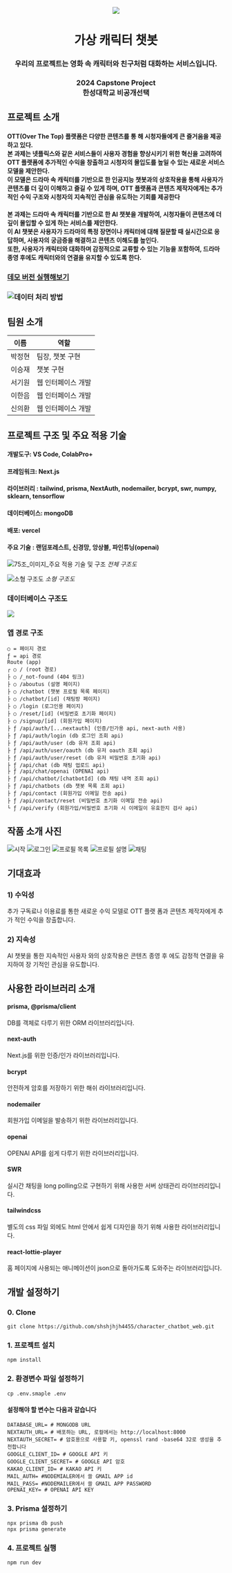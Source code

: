 <div align="center">

  ![](https://github.com/shshjhjh4455/character_chatbot_web/assets/115919002/261e7bfe-71bf-4ae1-93af-8cf112556825)

  # 가상 캐릭터 챗봇
  
  ### 우리의 프로젝트는 영화 속 캐릭터와 친구처럼 대화하는 서비스입니다.
  ### 2024 Capstone Project <br/> 한성대학교 비공개선택
  
</div>

  ## 프로젝트 소개
  
  #### OTT(Over The Top) 플랫폼은 다양한 콘텐츠를 통 해 시청자들에게 큰 즐거움을 제공하고 있다. <br/> 본 과제는 넷플릭스와 같은 서비스들이 사용자 경험을 향상시키기 위한 혁신을 고려하여 OTT 플랫폼에 추가적인 수익을 창출하고 시청자의 몰입도를 높일 수 있는 새로운 서비스 모델을 제안한다. <br/> 이 모델은 드라마 속 캐릭터를 기반으로 한 인공지능 챗봇과의 상호작용을 통해 사용자가 콘텐츠를 더 깊이 이해하고 즐길 수 있게 하며, OTT 플랫폼과 콘텐츠 제작자에게는 추가적인 수익 구조와 시청자의 지속적인 관심을 유도하는 기회를 제공한다

  #### 본 과제는 드라마 속 캐릭터를 기반으로 한 AI 챗봇을 개발하여, 시청자들이 콘텐츠에 더 깊이 몰입할 수 있게 하는 서비스를 제안한다. <br/> 이 AI 챗봇은 사용자가 드라마의 특정 장면이나 캐릭터에 대해 질문할 때 실시간으로 응답하며, 사용자의 궁금증을 해결하고 콘텐츠 이해도를 높인다. <br/> 또한, 사용자가 캐릭터와 대화하며 감정적으로 교류할 수 있는 기능을 포함하여, 드라마 종영 후에도 캐릭터와의 연결을 유지할 수 있도록 한다. 

  ### [데모 버전 실행해보기](https://character-chatbot-web.vercel.app/)

  ### ![데이터 처리 방법](https://github.com/shshjhjh4455/character_chatbot_model)

  ## 팀원 소개

  | 이름       | 역할         |
  |------------|--------------|
  |    박정현   | 팀장, 챗봇 구현       |
  |    이승재   | 챗봇 구현     |
  |    서기원  | 웹 인터페이스 개발 |
  |    이한음  | 웹 인터페이스 개발 |
  |    신의환 | 웹 인터페이스 개발 |

  ## 프로젝트 구조 및 주요 적용 기술

  #### 개발도구: VS Code, ColabPro+
  #### 프레임워크: Next.js
  #### 라이브러리 : tailwind, prisma, NextAuth, nodemailer, bcrypt, swr, numpy, sklearn, tensorflow
  #### 데이터베이스: mongoDB
  #### 배포: vercel
  #### 주요 기술 : 랜덤포레스트, 신경망, 앙상블, 파인튜닝(openai)  
  
  ![75조_이미지_주요 적용 기술 및 구조](https://github.com/shshjhjh4455/character_chatbot_web/assets/115919002/a23299d1-83de-453a-ac76-3cf0b77261ce "전체 구조도")
  *전체 구조도*

  ![소형 구조도](https://github.com/shshjhjh4455/character_chatbot_web/assets/115919002/e09e4f9e-18e1-421d-8c31-58530afe86b1)
  *소형 구조도*

  ### 데이터베이스 구조도

  ![](https://github.com/shshjhjh4455/character_chatbot_web/assets/115919002/2c0e9a16-f2ec-473f-a0df-a2b69a76af18)


  ### 앱 경로 구조
  ```
  ○ = 페이지 경로
  ƒ = api 경로
  Route (app)
  ┌ ○ / (root 경로)
  ├ ○ /_not-found (404 링크)
  ├ ○ /aboutus (설명 페이지)
  ├ ○ /chatbot (챗봇 프로필 목록 페이지)
  ├ ○ /chatbot/[id] (채팅방 페이지)
  ├ ○ /login (로그인용 페이지)
  ├ ○ /reset/[id] (비밀번호 초기화 페이지)
  ├ ○ /signup/[id] (회원가입 페이지)
  ├ ƒ /api/auth/[...nextauth] (인증/인가용 api, next-auth 사용)
  ├ ƒ /api/auth/login (db 로그인 조회 api)
  ├ ƒ /api/auth/user (db 유저 조회 api)
  ├ ƒ /api/auth/user/oauth (db 유저 oauth 조회 api)
  ├ ƒ /api/auth/user/reset (db 유저 비밀번호 초기화 api)
  ├ ƒ /api/chat (db 채팅 업로드 api)
  ├ ƒ /api/chat/openai (OPENAI api)
  ├ ƒ /api/chatbot/[chatbotId] (db 채팅 내역 조회 api)
  ├ ƒ /api/chatbots (db 챗봇 목록 조회 api)
  ├ ƒ /api/contact (회원가입 이메일 전송 api)
  ├ ƒ /api/contact/reset (비밀번호 초기화 이메일 전송 api)
  └ ƒ /api/verify (회원가입/비밀번호 초기화 시 이메일이 유효한지 검사 api)
  ```


  ## 작품 소개 사진
  ![시작](https://github.com/shshjhjh4455/character_chatbot_web/assets/115919002/8baa5407-bcb6-46de-8adb-9ab46b9ff730)
  ![로그인](https://github.com/shshjhjh4455/character_chatbot_web/assets/115919002/ede4c764-aed3-4616-b347-8eba5008f9b1)
  ![프로필 목록](https://github.com/shshjhjh4455/character_chatbot_web/assets/115919002/97b0eb3a-12f0-4b6e-a4f7-84a5f356a0be)
  ![프로필 설명](https://github.com/shshjhjh4455/character_chatbot_web/assets/115919002/4c7fbbb1-f2d5-4dc5-ad7e-832d3452640f)
  ![채팅](https://github.com/shshjhjh4455/character_chatbot_web/assets/115919002/b6df9360-622f-41e6-8fdb-8bcde23b9c31)


  ## 기대효과
  ### 1) 수익성
  추가 구독료나 이용료를 통한 새로운 수익 모델로 OTT 플랫 폼과 콘텐츠 제작자에게 추가 적인 수익을 창출합니다.
  ### 2) 지속성
  AI 챗봇을 통한 지속적인 사용자 와의 상호작용은 콘텐츠 종영 후 에도 감정적 연결을 유지하여 장 기적인 관심을 유도합니다.

  ## 사용한 라이브러리 소개
  
  #### prisma, @prisma/client
  DB를 객체로 다루기 위한 ORM 라이브러리입니다.
  
  #### next-auth
  Next.js를 위한 인증/인가 라이브러리입니다.
  
  #### bcrypt
  안전하게 암호를 저장하기 위한 해쉬 라이브러리입니다.

  #### nodemailer
  회원가입 이메일을 발송하기 위한 라이브러리입니다.

  #### openai
  OPENAI API를 쉽게 다루기 위한 라이브러리입니다.

  #### SWR
  실시간 채팅을 long polling으로 구현하기 위해 사용한 서버 상태관리 라이브러리입니다.

  #### tailwindcss
  별도의 css 파일 외에도 html 안에서 쉽게 디자인을 하기 위해 사용한 라이브러리입니다.

  #### react-lottie-player
  홈 페이지에 사용되는 애니메이션이 json으로 돌아가도록 도와주는 라이브러리입니다.

  
  ## 개발 설정하기
  
  ### 0. Clone
  ```console
  git clone https://github.com/shshjhjh4455/character_chatbot_web.git
  ```
  
  ### 1. 프로젝트 설치
  ```console
  npm install
  ```
  
  ### 2. 환경변수 파일 설정하기
  ```console
  cp .env.smaple .env
  ```

  #### 설정해야 할 변수는 다음과 같습니다
  
  ```env
  DATABASE_URL= # MONGODB URL
  NEXTAUTH_URL= # 배포하는 URL, 로컬에서는 http://localhost:8000
  NEXTAUTH_SECRET= # 암호용으로 사용할 키, openssl rand -base64 32로 생성을 추천합니다
  GOOGLE_CLIENT_ID= # GOOGLE API 키
  GOOGLE_CLIENT_SECRET= # GOOGLE API 암호
  KAKAO_CLIENT_ID= # KAKAO API 키
  MAIL_AUTH= #NODEMIALER에서 쓸 GMAIL APP id
  MAIL_PASS= #NODEMAILER에서 쓸 GMAIL APP PASSWORD
  OPENAI_KEY= # OPENAI API KEY
  ```
  
  ### 3. Prisma 설정하기
  ```console
  npx prisma db push
  npx prisma generate
  ```
  
  ### 4. 프로젝트 실행
  ```console
  npm run dev
  ```
